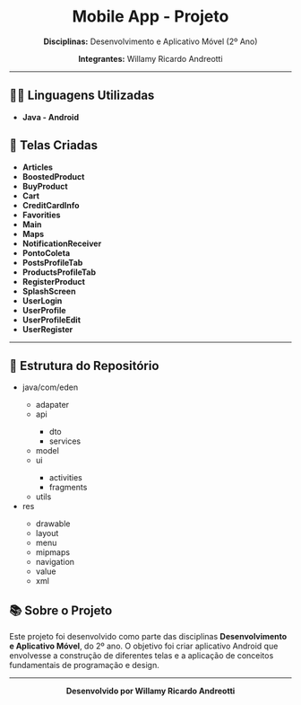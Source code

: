 <h1 align="center">Mobile App - Projeto</h1>

<p align="center">
  <strong>Disciplinas:</strong> Desenvolvimento e Aplicativo Móvel (2º Ano)
</p>

<p align="center">
  <strong>Integrantes:</strong> Willamy Ricardo Andreotti
</p>

<hr>

<h2>👨‍💻 Linguagens Utilizadas</h2>
<ul>
    <li><strong>Java - Android</strong></li>
</ul>

<h2>📄 Telas Criadas</h2>
<ul>
  <li><strong>Articles</strong></li>
  <li><strong>BoostedProduct</strong></li>
  <li><strong>BuyProduct</strong></li>
  <li><strong>Cart</strong></li>
  <li><strong>CreditCardInfo</strong></li>
  <li><strong>Favorities</strong></li>
  <li><strong>Main</strong></li>
  <li><strong>Maps</strong></li>
  <li><strong>NotificationReceiver</strong></li>
  <li><strong>PontoColeta</strong></li>
  <li><strong>PostsProfileTab</strong></li>
  <li><strong>ProductsProfileTab</strong></li>
  <li><strong>RegisterProduct</strong></li>
  <li><strong>SplashScreen</strong></li>
  <li><strong>UserLogin</strong></li>
  <li><strong>UserProfile</strong></li>
  <li><strong>UserProfileEdit</strong></li>
  <li><strong>UserRegister</strong></li>
</ul>

<hr>

<h2>📂 Estrutura do Repositório</h2>
<ul>
  <li>java/com/eden</li>
  <ul>
    <li>adapater</li>
    <li>api</li>
    <ul>
      <li>dto</li>
      <li>services</li>
    </ul>
    <li>model</li>
    <li>ui</li>
    <ul>
      <li>activities</li>
      <li>fragments</li>
    </ul>
    <li>utils</li>
  </ul>
  <li>res</li>
  <ul>
    <li>drawable</li>
    <li>layout</li>
    <li>menu</li>
    <li>mipmaps</li>
    <li>navigation</li>
    <li>value</li>
    <li>xml</li>
  </ul>
</ul>

<h2>📚 Sobre o Projeto</h2>
<p>
  Este projeto foi desenvolvido como parte das disciplinas <strong>Desenvolvimento e Aplicativo Móvel</strong>, 
  do 2º ano. O objetivo foi criar aplicativo Android que envolvesse a construção de diferentes telas e 
  a aplicação de conceitos fundamentais de programação e design.
</p>

<hr>

<p align="center">
  <strong>Desenvolvido por Willamy Ricardo Andreotti</strong>
</p>

